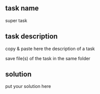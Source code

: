 ## task name
super task

## task description
copy & paste here the description of a task

save file(s) of the task in the same folder

## solution
put your solution here
